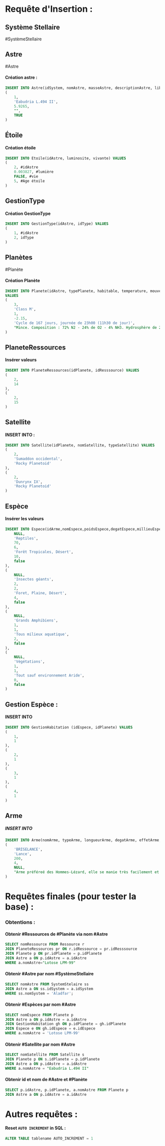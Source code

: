 
# Requête d'Insertion :

## Système Stellaire
#SystèmeStellaire


## Astre 
#Astre 
#### Création astre : 
```SQL
INSERT INTO Astre(idSystem, nomAstre, masseAstre, descriptionAstre, libre) VALUES
(
	1,
	'Eabudria L.494 II',
	5.9265,
	"",
	TRUE
)
```

## Étoile
#### Création étoile
```SQL
INSERT INTO Etoile(idAstre, luminosite, vivante) VALUES 
(
	2, #idAstre
	0.003827, #lumière
	FALSE, #vie
	5, #Age étoile
)
```

## GestionType
#### Création GestionType
```SQL
INSERT INTO GestionType(idAstre, idType) VALUES 
(
	1, #idAstre
	2, idType
)
```

## Planètes
#Planète 
#### Création Planète
```SQL
INSERT INTO Planete(idAstre, typePlanete, habitable, temperature, mouvements, atmosphere)
VALUES
(
	3,
	'Class M',
	1,
	-2.15,
	'Cycle de 167 jours, journée de 23h00 (11h30 de jour)',
	"Mince. Composition : 72% N2 - 24% de O2 - 4% NH3. Hydrosphère de 20%"
)
```

## PlaneteRessources
#### Insérer valeurs

```sql
INSERT INTO PlaneteRessources(idPlanete, idResssource) VALUES
(
	2,
	14
),
(
	2,
	15
)
```

## Satellite
#### INSERT INTO :
```SQL
INSERT INTO Satellite(idPlanete, nomSatellite, typeSatellite) VALUES
(
	2,
	'Sumaddon occidental',
	'Rocky Planetoid'
),
(
	2,
	'Dunrynx IX',
	'Rocky Planetoid'
)
```

## Espèce
#### Insérer les valeurs 

```SQL
INSERT INTO Espece(idArme,nomEspece,poidsEspece,degatEspece,millieuEspece,mouvementEspece,hostileEspece) VALUES (
	NULL,
	'Reptiles',
	70,
	6,
	'Forêt Tropicales, Désert',
	10,
	false
),
(
	NULL,
	'Insectes géants',
	2,
	2,
	'Foret, Plaine, Désert',
	4,
	false
),
(
	NULL,
	'Grands Amphibiens',
	1,
	1,
	'Tous milieux aquatique',
	2,
	false
),
(
	NULL,
	'Végétations',
	1,
	1,
	'Tout sauf environnement Aride',
	0,
	false
)
```

## Gestion Espèce : 
#### INSERT INTO

```SQL
INSERT INTO GestionHabitation (idEspece, idPlanete) VALUES
(
	1,
	1
),
(
	2,
	1
),
(
	3,
	1
),
(
	4,
	1
)
```

## Arme
##### INSERT INTO

```SQL
INSERT INTO Arme(nomArme, typeArme, longueurArme, degatArme, effetArme, descriptionArme) VALUES
(
	'BRISELANCE',
	'Lance',
	200,
	4,
	NULL,
	"Arme préféreé des Hommes-Lézard, elle se manie très facilement et à une porter imprésionnante. Cependant, sa fragilité et un grand défaut."
)
```

# Requêtes finales (pour tester la base) :

### Obtentions : 
#### Obtenir #Ressources  de #Planète via nom #Astre

```sql
SELECT nomRessource FROM Ressource r 
JOIN PlaneteRessources pr ON r.idRessource = pr.idResssource 
JOIN Planete p ON pr.idPlanete = p.idPlanete 
JOIN Astre a ON p.idAstre = a.idAstre 
WHERE a.nomAstre="Lotose LPM-99"
```
#### Obtenir #Astre par nom #SystèmeStellaire

```SQL
SELECT nomAstre FROM SystemStelaire ss 
JOIN Astre a ON ss.idSystem = a.idSystem 
WHERE ss.nomSystem = 'Aladfar';
```
#### Obtenir #Espèces par nom #Astre 

```SQL
SELECT nomEspece FROM Planete p
JOIN Astre a ON p.idAstre = a.idAstre
JOIN GestionHabitation gh ON p.idPlanete = gh.idPlanete
JOIN Espece e ON gh.idEspece = e.idEspece
WHERE a.nomAstre = 'Lotose LPM-99'
```
#### Obtenir #Satellite par nom #Astre 

```SQL
SELECT nomSatellite FROM Satellite s
JOIN Planete p ON s.idPlanete = p.idPlanete
JOIN Astre a ON p.idAstre = a.idAstre
WHERE a.nomAstre = "Eabudria L.494 II"
```
#### Obtenir id et nom de #Astre et #Planète 

```SQL
SELECT p.idAstre, p.idPlanete, a.nomAstre FROM Planete p
JOIN Astre a ON p.idAstre = a.idAstre
```

# Autres requêtes :

#### Reset `AUTO INCREMENT`  in SQL : 

```SQL
ALTER TABLE tablename AUTO_INCREMENT = 1
```